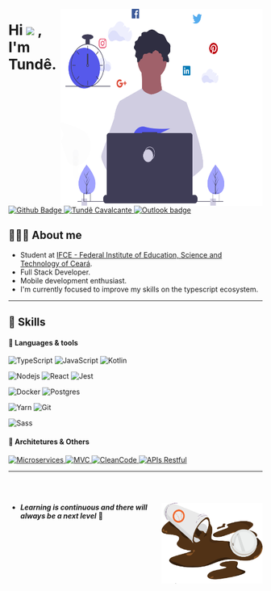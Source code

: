 <img
	src="https://github.com/Ceviche9/Ceviche9/blob/main/dev_productivit.svg"
	width="400px"
	height="390px"
	align="right"
/>

# Hi <img src="https://raw.githubusercontent.com/dudubernardino/dudubernardino/main/assets/hi.gif" width="28px"> , I'm Tundê.
<a href="https://github.com/Ceviche9">
      <img alt="Github Badge" src="https://img.shields.io/badge/-Github-5659EB?style=for-the-badge&logo=Github&logoColor=white&link=https://github.com/Ceviche9" />
</a>
<a href="https://www.linkedin.com/in/tund%C3%AA-cavalcante-1621441ba/">
      <img alt="Tundê Cavalcante" src="https://img.shields.io/badge/-Tundê%20Cavalcante-5659EB?style=for-the-badge&logo=Linkedin&logoColor=white" />
</a>
<a href="mailto:ayotunde_sales@hotmail.com">
      <img alt="Outlook badge" src="https://img.shields.io/badge/-OUTLOOK-5659EB?style=for-the-badge&logo=MicrosoftOutlook&logoColor=white&link=mailto:ayotunde_sales@hotmail.com" />
</a>

## 👨🏿‍🚀 About me 

- Student at <a href="https://ifce.edu.br">IFCE - Federal Institute of Education, Science and Technology of Ceará</a>.
- Full Stack Developer.
- Mobile development enthusiast.
- I'm currently focused to improve my skills on the typescript ecosystem.

---

## 🚀 Skills

#### 💬 Languages & tools

![TypeScript](https://img.shields.io/badge/TypeScript-007ACC?style=for-the-badge&logo=typescript&logoColor=white)
![JavaScript](https://img.shields.io/badge/JavaScript-121212?style=for-the-badge&logo=javascript&logoColor=F7DF1E)
![Kotlin](https://img.shields.io/badge/Kotlin-5f0d91?&style=for-the-badge&logo=kotlin&logoColor=white)

![Nodejs](https://img.shields.io/badge/Node.js-339933?style=for-the-badge&logo=nodedotjs&logoColor=white)
![React](https://img.shields.io/badge/React-20232A?style=for-the-badge&logo=react&logoColor=61DAFB)
![Jest](https://img.shields.io/badge/Jest-C21325?style=for-the-badge&logo=jest&logoColor=white)

![Docker](https://img.shields.io/badge/Docker-3454e0?style=for-the-badge&logo=docker&logoColor=white)
![Postgres](https://img.shields.io/badge/PostgreSQL-316192?style=for-the-badge&logo=postgresql&logoColor=white)

![Yarn](https://img.shields.io/badge/Yarn-2C8EBB?style=for-the-badge&logo=yarn&logoColor=white)
![Git](https://img.shields.io/badge/Git-F05032?style=for-the-badge&logo=git&logoColor=white)

![Sass](https://img.shields.io/badge/Sass-CC6699?style=for-the-badge&logo=sass&logoColor=white)

#### 🔨 Architetures & Others

<p align="left">

<a href="#">
      <img alt="Microservices" src="https://img.shields.io/badge/Microservices-8257e6.svg?style=for-the-badge" />
</a>
<a href="#">
      <img alt="MVC" src="https://img.shields.io/badge/MVC-8257e6.svg?style=for-the-badge" />
</a>
<a href="#">
      <img alt="CleanCode" src="https://img.shields.io/badge/CleanCode-8257e6.svg?style=for-the-badge" />
</a>
<a href="#">
      <img alt="APIs Restful" src="https://img.shields.io/badge/APIs%20Restful-8257e6.svg?style=for-the-badge" />
</a>
</p>

---
</br>
</br>

<img
	src="https://github.com/solrachix/Proffy/blob/master/.github/adornment-5.png?raw=true"
	width="200px"
	height="160px"
	align="right"
/>

  -  ***Learning is continuous and there will always be a next level*** 🌠 

